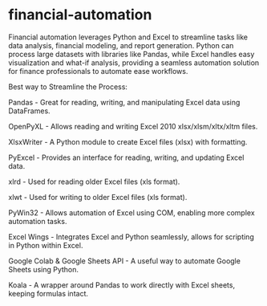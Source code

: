 # financial-automation
Financial automation leverages Python and Excel to streamline tasks like data analysis, financial modeling, and report generation. Python can process large datasets with libraries like Pandas, while Excel handles easy visualization and what-if analysis, providing a seamless automation solution for finance professionals to automate ease workflows. 

Best way to Streamline the Process:

Pandas - Great for reading, writing, and manipulating Excel data using DataFrames.

OpenPyXL - Allows reading and writing Excel 2010 xlsx/xlsm/xltx/xltm files.

XlsxWriter - A Python module to create Excel files (xlsx) with formatting.

PyExcel - Provides an interface for reading, writing, and updating Excel data.

xlrd - Used for reading older Excel files (xls format).

xlwt - Used for writing to older Excel files (xls format).

PyWin32 - Allows automation of Excel using COM, enabling more complex automation tasks.

Excel Wings - Integrates Excel and Python seamlessly, allows for scripting in Python within Excel.

Google Colab & Google Sheets API - A useful way to automate Google Sheets using Python.

Koala - A wrapper around Pandas to work directly with Excel sheets, keeping formulas intact.
